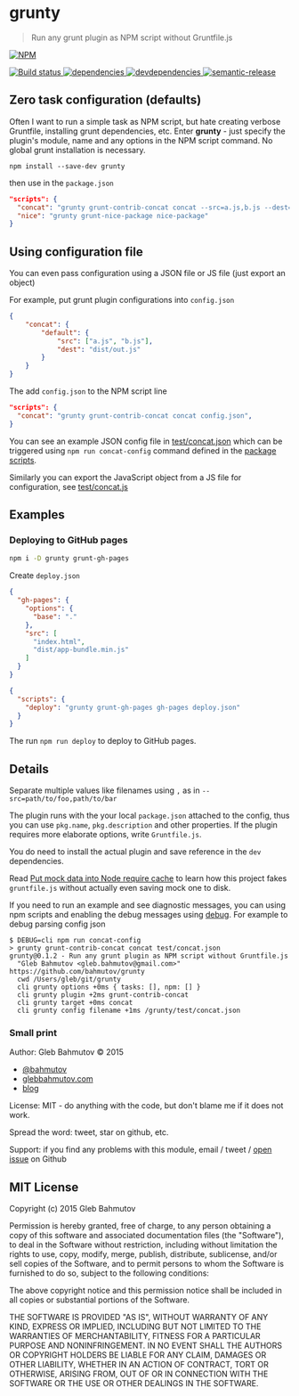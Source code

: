 # grunty

> Run any grunt plugin as NPM script without Gruntfile.js

[![NPM][grunty-icon] ][grunty-url]

[![Build status][grunty-ci-image] ][grunty-ci-url]
[![dependencies][grunty-dependencies-image] ][grunty-dependencies-url]
[![devdependencies][grunty-devdependencies-image] ][grunty-devdependencies-url]
[![semantic-release][semantic-image] ][semantic-url]

## Zero task configuration (defaults)

Often I want to run a simple task as NPM script, but hate creating verbose Gruntfile, installing
grunt dependencies, etc. Enter **grunty** - just specify the plugin's module, name and any options
in the NPM script command. No global grunt installation is necessary.

`npm install --save-dev grunty`

then use in the `package.json`

```json
"scripts": {
  "concat": "grunty grunt-contrib-concat concat --src=a.js,b.js --dest=dist/out.js",
  "nice": "grunty grunt-nice-package nice-package"
}
```

## Using configuration file

You can even pass configuration using a JSON file or JS file (just export an object)

For example, put grunt plugin configurations into `config.json`

```json
{
    "concat": {
        "default": {
            "src": ["a.js", "b.js"],
            "dest": "dist/out.js"
        }
    }
}
```

The add `config.json` to the NPM script line

```json
"scripts": {
  "concat": "grunty grunt-contrib-concat concat config.json",
}
```

You can see an example JSON config file in [test/concat.json](test/concat.json) which can be
triggered using `npm run concat-config` command defined in the [package scripts](package.json).

Similarly you can export the JavaScript object from a JS file for configuration,
see [test/concat.js](test/concat.js)

## Examples

### Deploying to GitHub pages

```sh
npm i -D grunty grunt-gh-pages
```

Create `deploy.json`

```json
{
  "gh-pages": {
    "options": {
      "base": "."
    },
    "src": [
      "index.html",
      "dist/app-bundle.min.js"
    ]
  }
}
```

```json
{
  "scripts": {
    "deploy": "grunty grunt-gh-pages gh-pages deploy.json"
  }
}
```

The run `npm run deploy` to deploy to GitHub pages.

## Details

Separate multiple values like filenames using `,` as in `--src=path/to/foo,path/to/bar`

The plugin runs with the your local `package.json` attached to the config, thus you can use
`pkg.name`, `pkg.description` and other properties.
If the plugin requires more elaborate options, write `Gruntfile.js`.

You do need to install the actual plugin and save reference in the `dev` dependencies.

Read [Put mock data into Node require cache](http://glebbahmutov.com/blog/put-mock-data-into-node-require-cache/)
to learn how this project fakes `gruntfile.js` without actually even saving mock one to disk.

If you need to run an example and see diagnostic messages, you can using npm scripts and enabling
the debug messages using [debug](https://www.npmjs.com/package/debug).
For example to debug parsing config json

    $ DEBUG=cli npm run concat-config
    > grunty grunt-contrib-concat concat test/concat.json
    grunty@0.1.2 - Run any grunt plugin as NPM script without Gruntfile.js
      "Gleb Bahmutov <gleb.bahmutov@gmail.com>" https://github.com/bahmutov/grunty
      cwd /Users/gleb/git/grunty
      cli grunty options +0ms { tasks: [], npm: [] }
      cli grunty plugin +2ms grunt-contrib-concat
      cli grunty target +0ms concat
      cli grunty config filename +1ms /grunty/test/concat.json

### Small print

Author: Gleb Bahmutov &copy; 2015

* [@bahmutov](https://twitter.com/bahmutov)
* [glebbahmutov.com](http://glebbahmutov.com)
* [blog](http://glebbahmutov.com/blog/)

License: MIT - do anything with the code, but don't blame me if it does not work.

Spread the word: tweet, star on github, etc.

Support: if you find any problems with this module, email / tweet /
[open issue](https://github.com/bahmutov/grunty/issues) on Github

## MIT License

Copyright (c) 2015 Gleb Bahmutov

Permission is hereby granted, free of charge, to any person
obtaining a copy of this software and associated documentation
files (the "Software"), to deal in the Software without
restriction, including without limitation the rights to use,
copy, modify, merge, publish, distribute, sublicense, and/or sell
copies of the Software, and to permit persons to whom the
Software is furnished to do so, subject to the following
conditions:

The above copyright notice and this permission notice shall be
included in all copies or substantial portions of the Software.

THE SOFTWARE IS PROVIDED "AS IS", WITHOUT WARRANTY OF ANY KIND,
EXPRESS OR IMPLIED, INCLUDING BUT NOT LIMITED TO THE WARRANTIES
OF MERCHANTABILITY, FITNESS FOR A PARTICULAR PURPOSE AND
NONINFRINGEMENT. IN NO EVENT SHALL THE AUTHORS OR COPYRIGHT
HOLDERS BE LIABLE FOR ANY CLAIM, DAMAGES OR OTHER LIABILITY,
WHETHER IN AN ACTION OF CONTRACT, TORT OR OTHERWISE, ARISING
FROM, OUT OF OR IN CONNECTION WITH THE SOFTWARE OR THE USE OR
OTHER DEALINGS IN THE SOFTWARE.

[grunty-icon]: https://nodei.co/npm/grunty.png?downloads=true
[grunty-url]: https://npmjs.org/package/grunty
[grunty-ci-image]: https://travis-ci.org/bahmutov/grunty.png?branch=master
[grunty-ci-url]: https://travis-ci.org/bahmutov/grunty
[grunty-dependencies-image]: https://david-dm.org/bahmutov/grunty.png
[grunty-dependencies-url]: https://david-dm.org/bahmutov/grunty
[grunty-devdependencies-image]: https://david-dm.org/bahmutov/grunty/dev-status.png
[grunty-devdependencies-url]: https://david-dm.org/bahmutov/grunty#info=devDependencies
[semantic-image]: https://img.shields.io/badge/%20%20%F0%9F%93%A6%F0%9F%9A%80-semantic--release-e10079.svg
[semantic-url]: https://github.com/semantic-release/semantic-release
